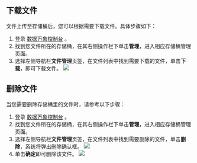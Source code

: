 ## 下载文件
文件上传至存储桶后，您可以根据需要下载文件。具体步骤如下：

1. 登录 [数据万象控制台](https://console.cloud.tencent.com/ci/bucket) 。
2. 找到您文件所在的存储桶，在其右侧操作栏下单击**管理**，进入相应存储桶管理页面。
3. 选择左侧导航栏**文件管理**页签，在文件列表中找到需要下载的文件，单击**下载**，即可下载文件。
![](https://main.qcloudimg.com/raw/407653ac58cd90ab65577b45b1cbc5d0.png)

## 删除文件
当您需要删除存储桶里的文件时，请参考以下步骤：

1. 登录 [数据万象控制台](https://console.cloud.tencent.com/ci/bucket) 。
2. 找到您文件所在的存储桶，在其右侧操作栏下单击**管理**，进入相应存储桶管理页面。
3. 选择左侧导航栏**文件管理**页签，在文件列表中找到需要删除的文件，单击**删除**，系统将弹出删除确认框。
![](https://main.qcloudimg.com/raw/7821161cac7a27fad1d953aca2846c52.png)
4. 单击**确定**即可删除该文件。
![](https://main.qcloudimg.com/raw/722f293a246e99bad9f60c35cdb65e81.png)
